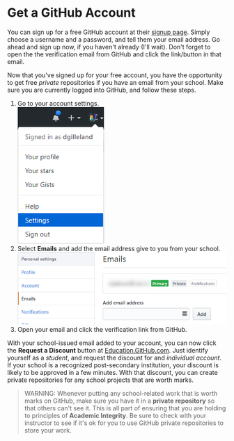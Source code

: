# Get a GitHub Account

You can sign up for a free GitHub account at their [signup page](https://github.com/join). Simply choose a username and a password, and tell them your email address. Go ahead and sign up now, if you haven't already (I'll wait). Don't forget to open the the verification email from GitHub and click the link/button in that email.

Now that you've signed up for your free account, you have the opportunity to get free *private* repositories if you have an email from your school. Make sure you are currently logged into GitHub, and follow these steps.

1. Go to your account settings.<br />![](ghSettings.png)
1. Select **Emails** and add the email address give to you from your school.<br />![](ghAddEmail.png)
1. Open your email and click the verification link from GitHub.

With your school-issued email added to your account, you can now click the **Request a Discount** button at [Education.GitHub.com](https://education.github.com/). Just identify yourself as a *student*, and request the discount for and *individual account*. If your school is a recognized post-secondary institution, your discount is likely to be approved in a few minutes. With that discount, you can create private repositories for any school projects that are worth marks.

> WARNING: Whenever putting any school-related work that is worth marks on GitHub, make sure you have it in a **private repository** so that others can't see it. This is all part of ensuring that you are holding to principles of **Academic Integrity**. Be sure to check with your instructor to see if it's ok for you to use GitHub private repositories to store your work.
